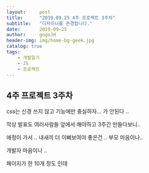 ```yaml
---
layout:     post
title:      "2019.09.25 4주 프로젝트 3주차"
subtitle:   "디자이너를 존경합니다."
date:       2019-09-25
author:     gogoJH
header-img: img/home-bg-geek.jpg
catalog: true
tags:
    - 개발일기
    - JS
    - 프로젝트
---
```

## 4주 프로젝트 3주차

css는 신경 쓰지 않고 기능에만 충실하자... 가 안된다 ..

막상 발표도 여러사람들 앞에서 해야하고 3주간 만들다보니..

애정이 가서 .. 내새끼 더 이뻐보여야 좋은건 .. 부모 마음이나..

개발자 마음이나 ..  

페이지가 한 10개 정도 인데




<!--stackedit_data:
eyJoaXN0b3J5IjpbLTMzOTkwNzU4NywtMTI1NjI3MjY4XX0=
-->
